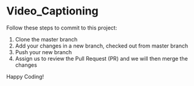 # Video_Captioning

Follow these steps to commit to this project:

1. Clone the master branch
2. Add your changes in a new branch, checked out from master branch
3. Push your new branch
4. Assign us to review the Pull Request (PR) and we will then merge the changes

Happy Coding!
